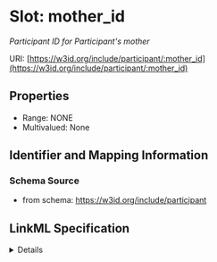 # Slot: mother_id
_Participant ID for Participant's mother_


URI: [https://w3id.org/include/participant/:mother_id](https://w3id.org/include/participant/:mother_id)



<!-- no inheritance hierarchy -->




## Properties

* Range: NONE
* Multivalued: None







## Identifier and Mapping Information







### Schema Source


* from schema: https://w3id.org/include/participant




## LinkML Specification

<details>
```yaml
name: mother_id
definition_uri: include:mother_id
description: Participant ID for Participant's mother
from_schema: https://w3id.org/include/participant
rank: 1000
alias: mother_id
domain_of:
- Participant
- Participant

```
</details>
